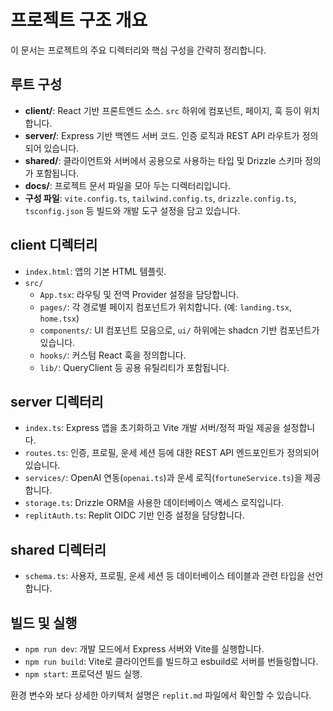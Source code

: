 # 프로젝트 구조 개요

이 문서는 프로젝트의 주요 디렉터리와 핵심 구성을 간략히 정리합니다.

## 루트 구성
- **client/**: React 기반 프론트엔드 소스. `src` 하위에 컴포넌트, 페이지, 훅 등이 위치합니다.
- **server/**: Express 기반 백엔드 서버 코드. 인증 로직과 REST API 라우트가 정의되어 있습니다.
- **shared/**: 클라이언트와 서버에서 공용으로 사용하는 타입 및 Drizzle 스키마 정의가 포함됩니다.
- **docs/**: 프로젝트 문서 파일을 모아 두는 디렉터리입니다.
- **구성 파일**: `vite.config.ts`, `tailwind.config.ts`, `drizzle.config.ts`, `tsconfig.json` 등 빌드와 개발 도구 설정을 담고 있습니다.

## client 디렉터리
- `index.html`: 앱의 기본 HTML 템플릿.
- `src/`
  - `App.tsx`: 라우팅 및 전역 Provider 설정을 담당합니다.
  - `pages/`: 각 경로별 페이지 컴포넌트가 위치합니다. (예: `landing.tsx`, `home.tsx`)
  - `components/`: UI 컴포넌트 모음으로, `ui/` 하위에는 shadcn 기반 컴포넌트가 있습니다.
  - `hooks/`: 커스텀 React 훅을 정의합니다.
  - `lib/`: QueryClient 등 공용 유틸리티가 포함됩니다.

## server 디렉터리
- `index.ts`: Express 앱을 초기화하고 Vite 개발 서버/정적 파일 제공을 설정합니다.
- `routes.ts`: 인증, 프로필, 운세 세션 등에 대한 REST API 엔드포인트가 정의되어 있습니다.
- `services/`: OpenAI 연동(`openai.ts`)과 운세 로직(`fortuneService.ts`)을 제공합니다.
- `storage.ts`: Drizzle ORM을 사용한 데이터베이스 액세스 로직입니다.
- `replitAuth.ts`: Replit OIDC 기반 인증 설정을 담당합니다.

## shared 디렉터리
- `schema.ts`: 사용자, 프로필, 운세 세션 등 데이터베이스 테이블과 관련 타입을 선언합니다.

## 빌드 및 실행
- `npm run dev`: 개발 모드에서 Express 서버와 Vite를 실행합니다.
- `npm run build`: Vite로 클라이언트를 빌드하고 esbuild로 서버를 번들링합니다.
- `npm start`: 프로덕션 빌드 실행.

환경 변수와 보다 상세한 아키텍처 설명은 `replit.md` 파일에서 확인할 수 있습니다.
